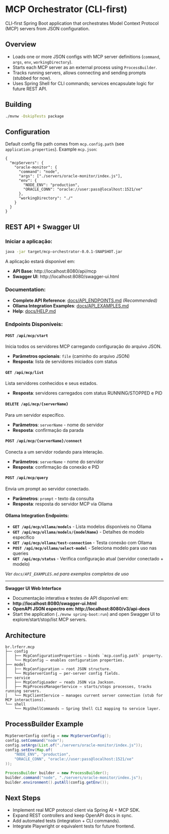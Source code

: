 # MCP Orchestrator (CLI-first)

CLI-first Spring Boot application that orchestrates Model Context Protocol (MCP) servers from JSON configuration.

## Overview

- Loads one or more JSON configs with MCP server definitions (`command`, `args`, `env`, `workingDirectory`).
- Starts each MCP server as an external process using `ProcessBuilder`.
- Tracks running servers, allows connecting and sending prompts (stubbed for now).
- Uses Spring Shell for CLI commands; services encapsulate logic for future REST API.

## Building

```bash
./mvnw -DskipTests package
```

## Configuration

Default config file path comes from `mcp.config.path` (see `application.properties`). Example `mcp.json`:
```
{
  "mcpServers": {
    "oracle-monitor": {
      "command": "node",
      "args": ["./servers/oracle-monitor/index.js"],
      "env": {
        "NODE_ENV": "production",
        "ORACLE_CONN": "oracle://user:pass@localhost:1521/xe"
      },
      "workingDirectory": "./"
    }
  }
}
```

## REST API + Swagger UI

### Iniciar a aplicação:
```bash
java -jar target/mcp-orchestrator-0.0.1-SNAPSHOT.jar
```

A aplicação estará disponível em:
- **API Base**: http://localhost:8080/api/mcp
- **Swagger UI**: http://localhost:8080/swagger-ui.html

### Documentation:
- **Complete API Reference**: [docs/API_ENDPOINTS.md](docs/API_ENDPOINTS.md) *(Recommended)*
- **Ollama Integration Examples**: [docs/API_EXAMPLES.md](docs/API_EXAMPLES.md)
- **Help**: [docs/HELP.md](docs/HELP.md)

### Endpoints Disponíveis:

#### `POST /api/mcp/start`
Inicia todos os servidores MCP carregando configuração do arquivo JSON.
- **Parâmetros opcionais**: `file` (caminho do arquivo JSON)
- **Resposta**: lista de servidores iniciados com status

#### `GET /api/mcp/list` 
Lista servidores conhecidos e seus estados.
- **Resposta**: servidores carregados com status RUNNING/STOPPED e PID

#### `DELETE /api/mcp/{serverName}`
Para um servidor específico.
- **Parâmetros**: `serverName` - nome do servidor
- **Resposta**: confirmação da parada

#### `POST /api/mcp/{serverName}/connect`
Conecta a um servidor rodando para interação.
- **Parâmetros**: `serverName` - nome do servidor
- **Resposta**: confirmação da conexão e PID

#### `POST /api/mcp/query`
Envia um prompt ao servidor conectado.
- **Parâmetros**: `prompt` - texto da consulta
- **Resposta**: resposta do servidor MCP via Ollama

#### Ollama Integration Endpoints:
- **`GET /api/mcp/ollama/models`** - Lista modelos disponíveis no Ollama
- **`GET /api/mcp/ollama/models/{modelName}`** - Detalhes de modelo específico
- **`GET /api/mcp/ollama/test-connection`** - Testa conexão com Ollama
- **`POST /api/mcp/ollama/select-model`** - Seleciona modelo para uso nas queries
- **`GET /api/mcp/status`** - Verifica configuração atual (servidor conectado + modelo)

*Ver `docs/API_EXAMPLES.md` para exemplos completos de uso*

---

**Swagger UI Web Interface**
- Documentação interativa e testes de API disponível em:
- **http://localhost:8080/swagger-ui.html**
- **OpenAPI JSON espectro em: http://localhost:8080/v3/api-docs**
- Start the application (`./mvnw spring-boot:run`) and open Swagger UI to explore/start/stop/list MCP servers.

## Architecture

```
br.lrferr.mcp
├── config
│   ├── McpConfigurationProperties – binds `mcp.config.path` property.
│   └── McpConfig – enables configuration properties.
├── model
│   ├── McpConfiguration – root JSON structure.
│   └── McpServerConfig – per-server config fields.
├── service
│   ├── McpConfigLoader – reads JSON via Jackson.
│   ├── McpProcessManagerService – starts/stops processes, tracks running servers.
│   └── McpClientService – manages current server connection (stub for MCP interactions).
└── shell
    └── McpShellCommands – Spring Shell CLI mapping to service layer.
```

## ProcessBuilder Example

```java
McpServerConfig config = new McpServerConfig();
config.setCommand("node");
config.setArgs(List.of("./servers/oracle-monitor/index.js"));
config.setEnv(Map.of(
    "NODE_ENV", "production",
    "ORACLE_CONN", "oracle://user:pass@localhost:1521/xe"
));

ProcessBuilder builder = new ProcessBuilder();
builder.command("node", "./servers/oracle-monitor/index.js");
builder.environment().putAll(config.getEnv());
```

## Next Steps

- Implement real MCP protocol client via Spring AI + MCP SDK.
- Expand REST controllers and keep OpenAPI docs in sync.
- Add automated tests (integration + CLI commands).
- Integrate Playwright or equivalent tests for future frontend.
